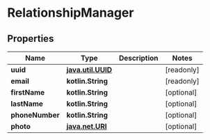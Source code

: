 
# RelationshipManager

## Properties
Name | Type | Description | Notes
------------ | ------------- | ------------- | -------------
**uuid** | [**java.util.UUID**](java.util.UUID.md) |  |  [readonly]
**email** | **kotlin.String** |  |  [readonly]
**firstName** | **kotlin.String** |  |  [optional]
**lastName** | **kotlin.String** |  |  [optional]
**phoneNumber** | **kotlin.String** |  |  [optional]
**photo** | [**java.net.URI**](java.net.URI.md) |  |  [optional]



